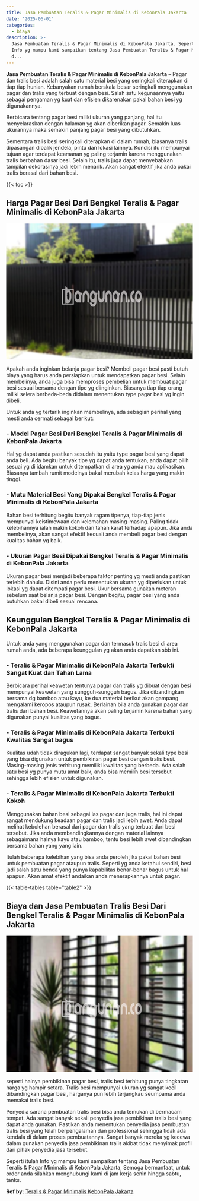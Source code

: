 ```yaml
---
title: Jasa Pembuatan Teralis & Pagar Minimalis di KebonPala Jakarta
date: '2025-06-01'
categories:
  - biaya
description: >-
  Jasa Pembuatan Teralis & Pagar Minimalis di KebonPala Jakarta. Seperti itulah
  Info yg mampu kami sampaikan tentang Jasa Pembuatan Teralis & Pagar Minimalis
  d...
---
```


**Jasa Pembuatan Teralis & Pagar Minimalis di KebonPala Jakarta** – Pagar dan tralis besi adalah salah satu material besi yang seringkali diterapkan di tiap tiap hunian. Kebanyakan rumah berskala besar seringkali menggunakan pagar dan tralis yang terbuat dengan besi. Salah satu kegunaannya yaitu sebagai pengaman yg kuat dan efisien dikarenakan pakai bahan besi yg digunakannya.

Berbicara tentang pagar besi miliki ukuran yang panjang, hal itu menyelaraskan dengan halaman yg akan diberikan pagar. Semakin luas ukurannya maka semakin panjang pagar besi yang dibutuhkan.

Sementara tralis besi seringkali diterapkan di dalam rumah, biasanya tralis dipasangan dibalik jendela, pintu dan lokasi lainnya. Kondisi itu mempunyai tujuan agar terdapat keamanan yg paling terjamin karena menggunakan tralis berbahan dasar besi. Selain itu, tralis juga dapat menyebabkan tampilan dekorasinya jadi lebih menarik. Akan sangat efektif jika anda pakai tralis berasal dari bahan besi.

{{< toc >}}

## Harga Pagar Besi Dari Bengkel Teralis & Pagar Minimalis di KebonPala Jakarta

![Jasa Pembuatan Teralis & Pagar Minimalis di KebonPala Jakarta](/images/pagar-minimalis-murah-33.png)

Apakah anda inginkan belanja pagar besi? Membeli pagar besi pasti butuh biaya yang harus anda persiapkan untuk mendapatkan pagar besi. Selain membelinya, anda juga bisa memproses pembelian untuk membuat pagar besi sesuai bersama dengan tipe yg diinginkan. Biasanya tiap tiap orang miliki selera berbeda-beda didalam menentukan type pagar besi yg ingin dibeli.

Untuk anda yg tertarik inginkan membelinya, ada sebagian perihal yang mesti anda cermati sebagai berikut:
### \- Model Pagar Besi Dari Bengkel Teralis & Pagar Minimalis di KebonPala Jakarta

Hal yg dapat anda pastikan sesudah itu yaitu type pagar besi yang dapat anda beli. Ada begitu banyak tipe yg dapat anda tentukan, anda dapat pilih sesuai yg di idamkan untuk ditempatkan di area yg anda mau aplikasikan. Biasanya tambah rumit modelnya bakal merubah kelas harga yang makin tinggi.

### \- Mutu Material Besi Yang Dipakai Bengkel Teralis & Pagar Minimalis di KebonPala Jakarta

Bahan besi terhitung begitu banyak ragam tipenya, tiap-tiap jenis mempunyai keistimewaan dan kelemahan masing-masing. Paling tidak kelebihannya ialah makin kokoh dan tahan karat terhadap apapun. Jika anda membelinya, akan sangat efektif kecuali anda membeli pagar besi dengan kualitas bahan yg baik.

### \- Ukuran Pagar Besi Dipakai Bengkel Teralis & Pagar Minimalis di KebonPala Jakarta

Ukuran pagar besi menjadi beberapa faktor penting yg mesti anda pastikan terlebih dahulu. Disini anda perlu menentukan ukuran yg diperlukan untuk lokasi yg dapat ditempati pagar besi. Ukur bersama gunakan meteran sebelum saat belanja pagar besi. Dengan begitu, pagar besi yang anda butuhkan bakal dibeli sesuai rencana.

## Keunggulan Bengkel Teralis & Pagar Minimalis di KebonPala Jakarta

Untuk anda yang menggunakan pagar dan termasuk tralis besi di area rumah anda, ada beberapa keunggulan yg akan anda dapatkan sbb ini.

### \- Teralis & Pagar Minimalis di KebonPala Jakarta Terbukti Sangat Kuat dan Tahan Lama

Berbicara perihal keawetan tentunya pagar dan tralis yg dibuat dengan besi mempunyai keawetan yang sungguh-sungguh bagus. Jika dibandingkan bersama dg bamboo atau kayu, ke dua material berikut akan gampang mengalami keropos ataupun rusak. Berlainan bila anda gunakan pagar dan tralis dari bahan besi. Keawetannya akan paling terjamin karena bahan yang digunakan punyai kualitas yang bagus.

### \- Teralis & Pagar Minimalis di KebonPala Jakarta Terbukti Kwalitas Sangat bagus

Kualitas udah tidak diragukan lagi, terdapat sangat banyak sekali type besi yang bisa digunakan untuk pembikinan pagar besi dengan tralis besi. Masing-masing jenis terhitung memiliki kwalitas yang berbeda. Ada salah satu besi yg punya mutu amat baik, anda bisa memilih besi tersebut sehingga lebih efisien untuk digunakan.

### \- Teralis & Pagar Minimalis di KebonPala Jakarta Terbukti Kokoh

Menggunakan bahan besi sebagai las pagar dan juga tralis, hal ini dapat sangat mendukung keadaan pagar dan tralis jadi lebih awet. Anda dapat melihat kebolehan berasal dari pagar dan tralis yang terbuat dari besi tersebut. Jika anda membandingkannya dengan material lainnya sebagaimana halnya kayu atau bamboo, tentu besi lebih awet dibandingkan bersama bahan yang yang lain.

Itulah beberapa kelebihan yang bisa anda peroleh jika pakai bahan besi untuk pembuatan pagar ataupun tralis. Seperti yg anda ketahui sendiri, besi jadi salah satu benda yang punya kapabilitas benar-benar bagus untuk hal apapun. Akan amat efektif andaikan anda menerapkannya untuk pagar.

{{< table-tables table="table2" >}}

## Biaya dan Jasa Pembuatan Tralis Besi Dari Bengkel Teralis & Pagar Minimalis di KebonPala Jakarta

![Jasa Pembuatan Teralis & Pagar Minimalis di KebonPala Jakarta](/images/teralis-minimalis-murah-24.png)

seperti halnya pembikinan pagar besi, tralis besi terhitung punya tingkatan harga yg hampir setara. Tralis besi mempunyai ukuran yg sangat kecil dibandingkan pagar besi, harganya pun lebih terjangkau seumpama anda memakai tralis besi.

Penyedia sarana pembuatan tralis besi bisa anda temukan di bermacam tempat. Ada sangat banyak sekali penyedia jasa pembikinan tralis besi yang dapat anda gunakan. Pastikan anda menentukan penyedia jasa pembuatan tralis besi yang telah berpengalaman dan professional sehingga tidak ada kendala di dalam proses pembuatannya. Sangat banyak mereka yg kecewa dalam gunakan penyedia jasa pembikinan tralis akibat tidak menyimak profil dari pihak penyedia jasa tersebut.

Seperti itulah Info yg mampu kami sampaikan tentang Jasa Pembuatan Teralis & Pagar Minimalis di KebonPala Jakarta, Semoga bermanfaat, untuk order anda silahkan menghubungi kami di jam kerja senin hingga sabtu, tanks.

**Ref by:** [Teralis & Pagar Minimalis KebonPala Jakarta](https://id.wikipedia.org/wiki/Teralis)
